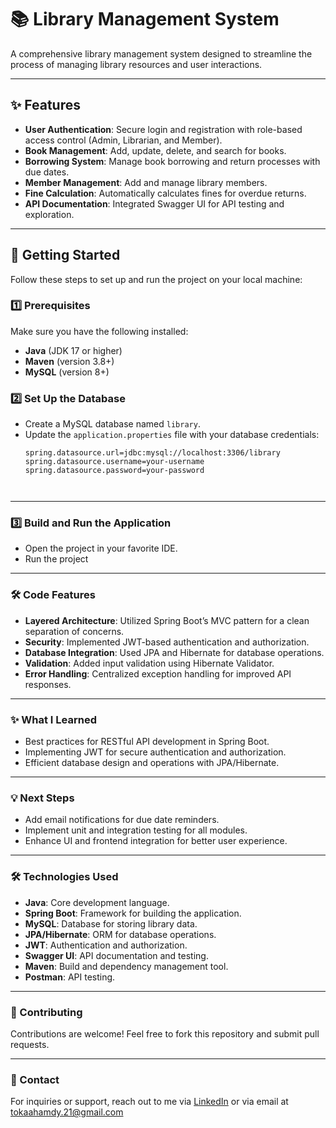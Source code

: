 # 📚 Library Management System

A comprehensive library management system designed to streamline the process of managing library resources and user interactions.

---

## ✨ Features
- **User Authentication**: Secure login and registration with role-based access control (Admin, Librarian, and Member).
- **Book Management**: Add, update, delete, and search for books.
- **Borrowing System**: Manage book borrowing and return processes with due dates.
- **Member Management**: Add and manage library members.
- **Fine Calculation**: Automatically calculates fines for overdue returns.
- **API Documentation**: Integrated Swagger UI for API testing and exploration.

---

## 🚀 Getting Started

Follow these steps to set up and run the project on your local machine:

### 1️⃣ Prerequisites
Make sure you have the following installed:
- **Java** (JDK 17 or higher)
- **Maven** (version 3.8+)
- **MySQL** (version 8+)

### 2️⃣ Set Up the Database
- Create a MySQL database named `library`.
- Update the `application.properties` file with your database credentials:
  ```properties
  spring.datasource.url=jdbc:mysql://localhost:3306/library
  spring.datasource.username=your-username
  spring.datasource.password=your-password

 
---
 ###  3️⃣ Build and Run the Application
 - Open the project in your favorite IDE.
 - Run the project

---

### 🛠️ Code Features
- **Layered Architecture**: Utilized Spring Boot’s MVC pattern for a clean separation of concerns.
- **Security**: Implemented JWT-based authentication and authorization.
- **Database Integration**: Used JPA and Hibernate for database operations.
- **Validation**: Added input validation using Hibernate Validator.
- **Error Handling**: Centralized exception handling for improved API responses.

---

### ✨ What I Learned
- Best practices for RESTful API development in Spring Boot.
- Implementing JWT for secure authentication and authorization.
- Efficient database design and operations with JPA/Hibernate.

---

### 💡 Next Steps
- Add email notifications for due date reminders.
- Implement unit and integration testing for all modules.
- Enhance UI and frontend integration for better user experience.

---

### 🛠️ Technologies Used
- **Java**: Core development language.
- **Spring Boot**: Framework for building the application.
- **MySQL**: Database for storing library data.
- **JPA/Hibernate**: ORM for database operations.
- **JWT**: Authentication and authorization.
- **Swagger UI**: API documentation and testing.
- **Maven**: Build and dependency management tool.
- **Postman**: API testing.

---

### 🤝 Contributing
Contributions are welcome! Feel free to fork this repository and submit pull requests.

---

### 📧 Contact
For inquiries or support, reach out to me via [LinkedIn](https://www.linkedin.com/in/toka-hamdy-37872420b/) or via email at [tokaahamdy.21@gmail.com](tokaahamdy.21@gmail.com) 
